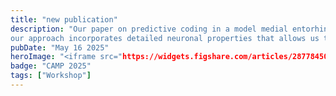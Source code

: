 ```yaml
---
title: "new publication"
description: "Our paper on predictive coding in a model medial entorhinal cortex network is on [bioRxiv](https://doi.org/10.1101/2025.04.11.648301). 
our approach incorporates detailed neuronal properties that allows us to uncover new links between biophysics and predictive spatial coding."
pubDate: "May 16 2025"
heroImage: "<iframe src="https://widgets.figshare.com/articles/28778450/embed?show_title=1" width="568" height="351" allowfullscreen frameborder="0"></iframe>"
badge: "CAMP 2025"
tags: ["Workshop"]
---
```

